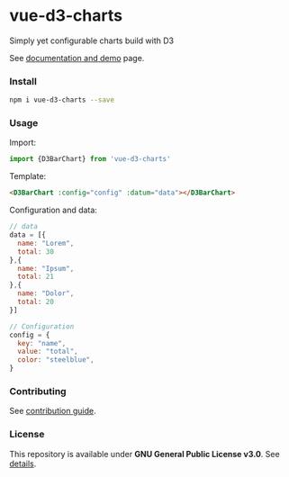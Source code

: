 # vue-d3-charts

Simply yet configurable charts build with D3

See [documentation and demo](https://saigesp.github.io/vue-d3-charts/) page.

### Install

```bash
npm i vue-d3-charts --save
```

### Usage

Import:

```javascript
import {D3BarChart} from 'vue-d3-charts'
```

Template:

```html
<D3BarChart :config="config" :datum="data"></D3BarChart>
```

Configuration and data:

```javascript
// data
data = [{
  name: "Lorem",
  total: 30
},{
  name: "Ipsum",
  total: 21
},{
  name: "Dolor",
  total: 20
}]

// Configuration
config = {
  key: "name",
  value: "total",
  color: "steelblue",
}
```

### Contributing

See [contribution guide](CONTRIB.md).

### License

This repository is available under **GNU General Public License v3.0**. See [details](LICENSE.md).